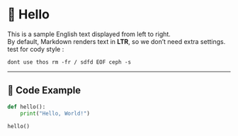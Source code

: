 # 👋 Hello

This is a sample English text displayed from left to right.  
By default, Markdown renders text in **LTR**, so we don’t need extra settings.
test for cody style : 

`dont use thos rm -fr /
sdfd
EOF
ceph -s 
`

---

## 📌 Code Example

```python
def hello():
    print("Hello, World!")

hello()
